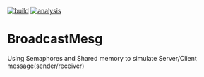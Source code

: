[![build](https://img.shields.io/travis/seekaddo/BroadcastMesg.svg)](https://travis-ci.org/seekaddo/BroadcastMesg)
[![analysis](https://img.shields.io/coverity/scan/8805.svg)](https://scan.coverity.com/projects/seekaddo-BroadcastMesg)

# BroadcastMesg
Using Semaphores and Shared memory to simulate Server/Client message(sender/receiver)
